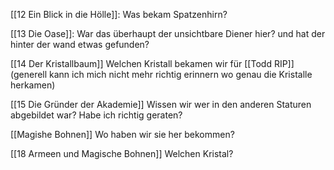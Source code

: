[[12 Ein Blick in die Hölle]]: Was bekam Spatzenhirn?

[[13 Die Oase]]: War das überhaupt der unsichtbare Diener hier? und hat der hinter der wand etwas gefunden?

[[14 Der Kristallbaum]] Welchen Kristall bekamen wir für [[Todd RIP]] (generell kann ich mich nicht mehr richtig erinnern wo genau die Kristalle herkamen)

[[15 Die Gründer der Akademie]] Wissen wir wer in den anderen Staturen abgebildet war? Habe ich richtig geraten?

[[Magishe Bohnen]] Wo haben wir sie her bekommen?

[[18 Armeen und Magische Bohnen]] Welchen Kristal?